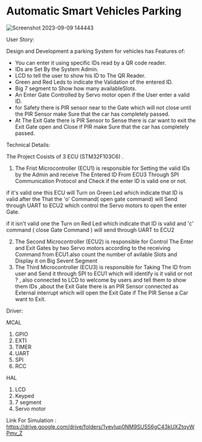 #                                                      Automatic Smart Vehicles Parking
![Screenshot 2023-09-09 144443](https://github.com/MohamedBadr552002/Embedded-Systems/assets/108628976/14103645-b726-43e8-8ffa-995a2c44950e)

User Story:

Design and Development a parking System for vehicles
has Features of:
* You can enter it using specific IDs read by a QR code reader.
* IDs are Set By the System Admin.
* LCD to tell the user to show his ID to The QR Reader.
* Green and Red Leds to indicate the Validation of the entered ID.
* Big 7 segment to Show how many availableSlots.
* An Enter Gate Controlled by Servo motor open if the User enter a valid ID.
* for Safety there is PIR sensor near to the Gate which will not close until the PIR Sensor make Sure that the car has completely passed.
* At The Exit Gate there is PIR Sensor to Sense there is car want to exit the Exit Gate open and Close if PIR make Sure that the car has completely passed.

Technical Details:

The Project Cosists of 3 ECU (STM32F103C6) .

1) The Frist Microcontroller (ECU1) is responsible for Setting the valid IDs by the Admin and receive The Entered ID From ECU3 Through SPI Communication Protocol and Check if the enter ID is valid one or not.

  if it's valid one this ECU will Turn on Green Led which indicate that  ID is valid after the That the 'o' Command( open gate command)  will Send   through UART to ECU2 which control the Servo motors to open the enter Gate.

  if it isn't valid one the Turn on Red Led which indicate that ID is valid and 'c' command ( close Gate Command ) will send through UART to ECU2

2) The Second Microcontroller (ECU2) is responsible for Control The Enter and Exit Gates by two Servo motors according to the receiving Command from ECU1.also count the number of avilable Slots and Display it on Big Sevent Segment  
3) The Third Microcontroller (ECU3) is responsible for Taking The ID from user and Send it through SPI to ECU1 which will identify is it valid or not ? , also connected to LCD to welcome by users and tell them to show them IDs ,about the Exit Gate there is an PIR Sensor connected as External interrupt which will open the Exit Gate if The PIR Sense a Car want to Exit.

Driver: 

MCAL
1) GPIO
2) EXTI
3) TIMER
4) UART
5) SPI
6) RCC

HAL
1) LCD
2) Keyped
3) 7 segment
4) Servo motor

Link For Simulation : https://drive.google.com/drive/folders/1yevIup0NM9SU5S6gC43kUXZtqyWPmv_Z 

